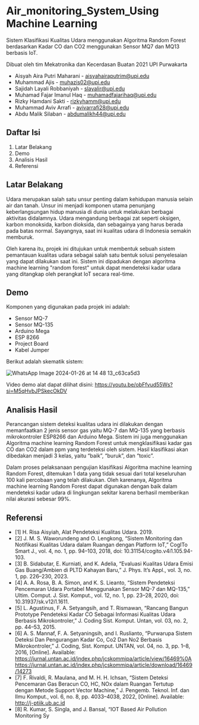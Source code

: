 # Air_monitoring_System_Using Machine Learning
Sistem Klasifikasi Kualitas Udara menggunakan Algoritma  Random Forest berdasarkan Kadar CO dan CO2  menggunakan Sensor MQ7 dan MQ13 berbasis IoT. 

Dibuat oleh tim Mekatronika dan Kecerdasan Buatan 2021 UPI Purwakarta

- Aisyah Aira Putri Maharani - aisyahairaputrim@upi.edu
- Muhammad Ajis - muhazis02@upi.edu
- Sajidah Layali Robbaniyah - slayalir@upi.edu
- Muhamad Fajar Imanul Haq - muhamadfajarihaq@upi.edu
- Rizky Hamdani Sakti - rizkyhamm@upi.edu
- Muhammad Aviv Arrafi - avivarrafi28@upi.edu
- Abdu Malik Silaban - abdumalikh44@upi.edu

## Daftar Isi
1. Latar Belakang
2. Demo
3. Analisis Hasil
4. Referensi

## Latar Belakang
Udara merupakan salah satu unsur penting dalam kehidupan manusia selain air dan tanah. Unsur ini menjadi komponen utama penunjang keberlangsungan hidup manusia di dunia untuk melakukan berbagai aktivitas didalamnya. Udara mengandung berbagai zat seperti oksigen, karbon monoksida, karbon dioksida, dan sebagainya yang harus berada pada batas normal. Sayangnya, saat ini kualitas udara di Indonesia semakin memburuk.

Oleh karena itu, projek ini ditujukan untuk membentuk sebuah sistem pemantauan kualitas udara sebagai salah satu bentuk solusi penyelesaian yang dapat dilakukan saat ini. Sistem ini dipadukan dengan algoritma machine learning "random forest" untuk dapat mendeteksi kadar udara yang ditangkap oleh perangkat IoT secara real-time. 

## Demo
Komponen yang digunakan pada projek ini adalah:
- Sensor MQ-7
- Sensor MQ-135
- Arduino Mega
- ESP 8266
- Project Board
- Kabel Jumper

Berikut adalah skematik sistem:

![WhatsApp Image 2024-01-26 at 14 48 13_c63ca5d3](https://github.com/aisyaaaptr/Air_monitoring_System_Machine-Learning/assets/157786477/8c95296f-cd15-417c-8335-ba3b6edc103c)

Video demo alat dapat dilihat disini: https://youtu.be/obFfvud55Ws?si=M5qHvbJPSkecOkDV 

## Analisis Hasil
Perancangan sistem deteksi kualitas udara ini dilakukan dengan memanfaatkan 2 jenis sensor gas yaitu MQ-7 dan MQ-135 yang berbasis mikrokontroler ESP8266 dan Arduino Mega. Sistem ini juga menggunakan Algoritma machine learning Random Forest untuk mengklasifikasi kadar gas CO dan CO2 dalam ppm yang terdeteksi oleh sistem. Hasil klasifikasi akan dibedakan menjadi 3 kelas, yaitu “baik”, “buruk”, dan “toxic”. 

Dalam proses pelaksanaan pengujian klasifikasi Algoritma machine learning Random Forest, ditemukan 1 data yang tidak sesuai dari total keseluruhan 100 kali percobaan yang telah dilakukan. Oleh karenanya, Algoritma machine learning Random Forest dapat digunakan dengan baik dalam mendeteksi kadar udara di lingkungan sekitar karena berhasil memberikan nilai akurasi sebesar 99%.

## Referensi
- [1] H. Risa Aisyiah, Alat Pendeteksi Kualitas Udara. 2019.
- [2] J. M. S. Waworundeng and O. Lengkong, “Sistem Monitoring dan Notifikasi Kualitas Udara dalam Ruangan dengan Platform IoT,” CogITo Smart J., vol. 4, no. 1, pp. 94–103, 2018, doi: 10.31154/cogito.v4i1.105.94-103.
- [3] B. Sidabutar, E. Kurniati, and K. Adelia, “Evaluasi Kualitas Udara Emisi Gas Buang/Ambien di PLTD Kahayan Baru,” J. Phys. It’s Appl., vol. 3, no. 1, pp. 226–230, 2023.
- [4] A. A. Rosa, B. A. Simon, and K. S. Lieanto, “Sistem Pendeteksi Pencemaran Udara Portabel Menggunakan Sensor MQ-7 dan MQ-135,” Ultim. Comput. J. Sist. Komput., vol. 12, no. 1, pp. 23–28, 2020, doi: 10.31937/sk.v12i1.1611.
- [5] L. Agustinus, F. A. Setyangsih, and T. Rismawan, “Rancang Bangun Prototype Pendeteksi Kadar CO Sebagai Informasi Kualitas Udara Berbasis Mikrokontroler,” J. Coding Sist. Komput. Untan, vol. 03, no. 2, pp. 44–53, 2015.
- [6] A. S. Mannaf, F. A. Setyaningsih, and I. Ruslianto, “Purwarupa Sistem Deteksi Dan Pengurangan Kadar Co, Co2 Dan No2 Berbasis Mikrokontroler,” J. Coding, Sist. Komput. UNTAN, vol. 04, no. 3, pp. 1–8, 2016, [Online]. Available: https://jurnal.untan.ac.id/index.php/jcskommipa/article/view/16469%0Ahttps://jurnal.untan.ac.id/index.php/jcskommipa/article/download/16469/14273
- [7] F. Rivaldi, R. Maulana, and M. H. H. Ichsan, “Sistem Deteksi Pencemaran Gas Beracun CO, HC, NOx dalam Ruangan Tertutup dengan Metode Support Vector Machine,” J. Pengemb. Teknol. Inf. dan Ilmu Komput., vol. 6, no. 8, pp. 4033–4038, 2022, [Online]. Available: http://j-ptiik.ub.ac.id
- [8] R. Kumar, S. Singla, and J. Bansal, “IOT Based Air Pollution Monitoring Sy
